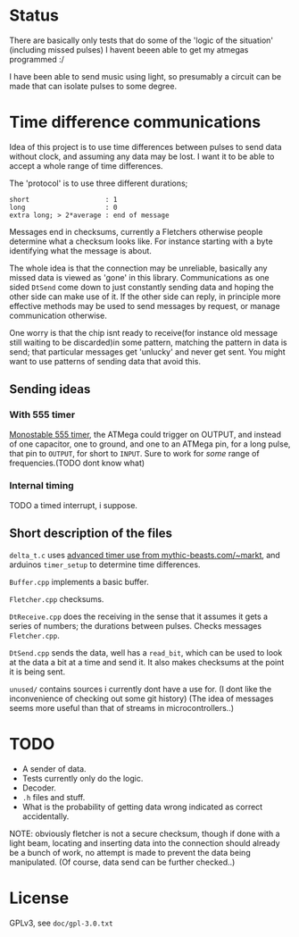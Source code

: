 
# Status
There are basically only tests that do some of the 'logic of the situation'
(including missed pulses) I havent beeen able to get my atmegas programmed :/

I have been able to send music using light, so presumably a circuit can be made
that can isolate pulses to some degree.

# Time difference communications
Idea of this project is to use time differences between pulses to send data
without clock, and assuming any data may be lost. I want it to be able to accept
a whole range of time differences.

The 'protocol' is to use three different durations;

    short                   : 1
    long                    : 0
    extra long; > 2*average : end of message
    
Messages end in checksums, currently a Fletchers otherwise people determine what
a checksum looks like. For instance starting with a byte identifying what the
message is about.

The whole idea is that the connection may be unreliable, basically any missed
data is viewed as 'gone' in this library. Communications as one sided `DtSend`
come down to just constantly sending data and hoping the other side can make
use of it. If the other side can reply, in principle more effective methods may be 
used to send messages by request, or manage communication otherwise.

One worry is that the chip isnt ready to receive(for instance old message still
waiting to be discarded)in some pattern, matching the pattern in data is send;
that particular messages get 'unlucky' and never get sent. You might want to
use patterns of sending data that avoid this.

## Sending ideas

### With 555 timer
[Monostable 555 timer](https://en.wikipedia.org/wiki/555_timer#Monostable), the
ATMega could trigger on OUTPUT, and instead of one capacitor, one to ground, and 
one to an ATMega pin, for a long pulse, that pin to `OUTPUT`, for short to
`INPUT`. Sure to work for *some* range of frequencies.(TODO dont know what)

### Internal timing
TODO a timed interrupt, i suppose.

## Short description of the files

`delta_t.c` uses
[advanced timer use from mythic-beasts.com/~markt](http://www.mythic-beasts.com/~markt/ATmega-timers.html), and arduinos `timer_setup` to determine time differences.

`Buffer.cpp` implements a basic buffer.

`Fletcher.cpp` checksums.

`DtReceive.cpp` does the receiving in the sense that it assumes it gets a
series of numbers; the durations between pulses. Checks messages `Fletcher.cpp`.

`DtSend.cpp` sends the data, well has a `read_bit`, which can be used to look
at the data a bit at a time and send it. It also makes checksums at the point it
is being sent.

`unused/` contains sources i currently dont have a use for.
(I dont like the inconvenience of checking out some git history)
(The idea of messages seems more useful than that of streams in microcontrollers..)

# TODO

* A sender of data.
* Tests currently only do the logic.
* Decoder.
* `.h` files and stuff.
* What is the probability of getting data wrong indicated as correct accidentally.
  
NOTE: obviously fletcher is not a secure checksum, though if done with a light 
beam, locating and inserting data into the connection should already be a bunch 
of work, no attempt is made to prevent the data being manipulated. 
(Of course, data send can be further checked..)

# License

GPLv3, see `doc/gpl-3.0.txt`
